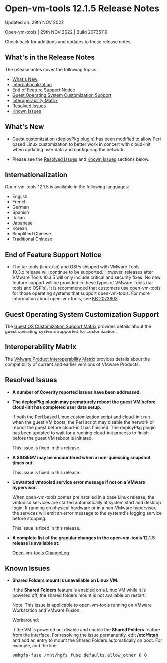 #                      Open-vm-tools 12.1.5 Release Notes

Updated on: 29th NOV 2022

Open-vm-tools | 29th NOV 2022 | Build 20735119

Check back for additions and updates to these release notes.

## What's in the Release Notes

The release notes cover the following topics:

* [What's New](#whatsnew) 
* [Internationalization](#i18n) 
* [End of Feature Support Notice](#endoffeaturesupport) 
* [Guest Operating System Customization Support](#guestop) 
* [Interoperability Matrix](#interop) 
* [Resolved Issues](#resolvedissues) 
* [Known Issues](#knownissues)

## <a id="whatsnew" name="whatsnew"></a>What's New

*  Guest customization (deployPkg plugin) has been modified to allow Perl based Linux customization to better work in concert with cloud-init when updating user data and configuring the network.

*   Please see the [Resolved Issues](#resolvedissues) and [Known Issues](#knownissues) sections below.


## <a id="i18n" name="i18n"></a>Internationalization

Open-vm-tools 12.1.5 is available in the following languages:

* English
* French
* German
* Spanish
* Italian
* Japanese
* Korean
* Simplified Chinese
* Traditional Chinese

## <a id="endoffeaturesupport" name="endoffeaturesupport"></a>End of Feature Support Notice

 * The tar tools (linux.iso) and OSPs shipped with VMware Tools 10.3.x release will continue to be supported. However, releases after VMware Tools 10.3.5 will only include critical and security fixes. No new feature support will be provided in these types of VMware Tools (tar tools and OSP's). It is recommended that customers use open-vm-tools for those operating systems that support open-vm-tools. For more information about open-vm-tools, see [KB 2073803](https://kb.vmware.com/s/article/2073803).

## <a id="guestop" name="guestop"></a>Guest Operating System Customization Support
The [Guest OS Customization Support Matrix](http://partnerweb.vmware.com/programs/guestOS/guest-os-customization-matrix.pdf) provides details about the guest operating systems supported for customization.

## <a id="interop" name="interop"></a>Interoperability Matrix

The [VMware Product Interoperability Matrix](http://partnerweb.vmware.com/comp_guide2/sim/interop_matrix.php) provides details about the compatibility of current and earlier versions of VMware Products. 

## <a id="resolvedissues" name ="resolvedissues"></a> Resolved Issues

*   **A number of Coverity reported issues have been addressed.**

*   **The deployPkg plugin may prematurely reboot the guest VM before cloud-init has completed user data setup.**

    If both the Perl based Linux customization script and cloud-init run when the guest VM boots, the Perl script may disable the network or reboot the guest before cloud-init has finished.  The deployPkg plugin has been updated to wait for a running cloud-init process to finish before the guest VM reboot is initiated.

    This issue is fixed in this release.

*   **A SIGSEGV may be encountered when a non-quiescing snapshot times out.**

    This issue is fixed in this release.

*   **Unwanted vmtoolsd service error message if not on a VMware hypervisor.**

    When open-vm-tools comes preinstalled in a base Linux release, the vmtoolsd services are started automatically at system start and desktop login.  If running on physical hardware or in a non-VMware hypervisor, the services will emit an error message to the systemd's logging service before stopping.

    This issue is fixed in this release.

*   **A complete list of the granular changes in the open-vm-tools 12.1.5 release is available at:**

    [Open-vm-tools ChangeLog](https://github.com/vmware/open-vm-tools/blob/stable-12.1.5/open-vm-tools/ChangeLog)

## <a id="knownissues" name="knownissues"></a>Known Issues


*   **Shared Folders mount is unavailable on Linux VM.**

    If the **Shared Folders** feature is enabled on a Linux VM while it is powered off, the shared folders mount is not available on restart.

    Note: This issue is applicable to open-vm-tools running on VMware Workstation and VMware Fusion.

    Workaround:

    If the VM is powered on, disable and enable the **Shared Folders** feature from the interface. For resolving the issue permanently, edit **/etc/fstab** and add an entry to mount the Shared Folders automatically on boot.  For example, add the line:

    <tt>vmhgfs-fuse   /mnt/hgfs    fuse    defaults,allow_other    0    0</tt>


